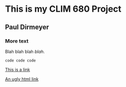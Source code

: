 # This is my CLIM 680 Project

## Paul Dirmeyer

### More text

Blah blah blah _blah_.

`code code code`

[This is a link](http://cola.gmu.edu)

<a href="https://github.com/nburls/clim680-codes/blob/gh-pages/src/Correlation.ipynb">An ugly html link</a>


